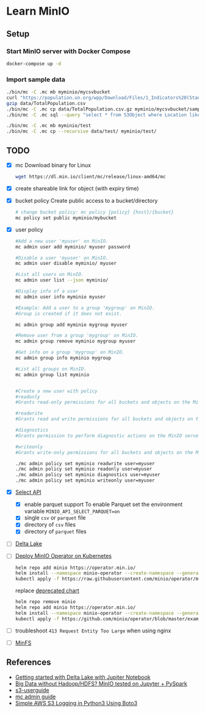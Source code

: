 # Learn MinIO

## Setup

### Start MinIO server with Docker Compose

```sh
docker-compose up -d
```

### Import sample data

```sh
./bin/mc -C .mc mb myminio/mycsvbucket
curl "https://population.un.org/wpp/Download/Files/1_Indicators%20(Standard)/CSV_FILES/WPP2019_TotalPopulationBySex.csv" > data/TotalPopulation.csv
gzip data/TotalPopulation.csv
./bin/mc -C .mc cp data/TotalPopulation.csv.gz myminio/mycsvbucket/sampledata/
./bin/mc -C .mc sql --query "select * from S3Object where Location like '%United States%'" myminio/mycsvbucket/sampledata/TotalPopulation.csv.gz

./bin/mc -C .mc mb myminio/test
./bin/mc -C .mc cp --recursive data/test/ myminio/test/
```

## TODO

- [x] mc
  Download binary for Linux

  ```sh
  wget https://dl.min.io/client/mc/release/linux-amd64/mc
  ```

- [x] create shareable link for object (with expiry time)
- [x] bucket policy
  Create public access to a bucket/directory

  ```sh
  # change bucket policy: mc policy {policy} {host}/{bucket}
  mc policy set public myminio/mybucket
  ```

- [x] user policy

  ```sh
  #Add a new user 'myuser' on MinIO.
  mc admin user add myminio/ myuser password

  #Disable a user 'myuser' on MinIO.
  mc admin user disable myminio/ myuser

  #List all users on MinIO.
  mc admin user list --json myminio/

  #Display info of a user
  mc admin user info myminio myuser

  #Example: Add a user to a group 'mygroup' on MinIO.
  #Group is created if it does not exist.

  mc admin group add myminio mygroup myuser

  #Remove user from a group 'mygroup' on MinIO.
  mc admin group remove myminio mygroup myuser

  #Get info on a group 'mygroup' on MinIO.
  mc admin group info myminio mygroup

  #List all groups on MinIO.
  mc admin group list myminio


  #Create a new user with policy
  #readonly
  #Grants read-only permissions for all buckets and objects on the MinIO server.

  #readwrite
  #Grants read and write permissions for all buckets and objects on the MinnIO server.

  #diagnostics
  #Grants permission to perform diagnostic actions on the MinIO server.

  #writeonly
  #Grants write-only permissions for all buckets and objects on the MinIO server.

  ./mc admin policy set myminio readwrite user=myuser
  ./mc admin policy set myminio readonly user=myuser
  ./mc admin policy set myminio diagnostics user=myuser
  ./mc admin policy set myminio writeonly user=myuser
  ```

- [x] [Select API](https://docs.min.io/docs/minio-select-api-quickstart-guide.html)
  - [x] enable parquet support
    To enable Parquet set the environment variable `MINIO_API_SELECT_PARQUET=on`
  - [x] single `csv` or `parquet` file
  - [x] directory of `csv` files
  - [x] directory of `parquet` files
- [ ] [Delta Lake](https://docs.delta.io/latest/quick-start.html)
- [ ] [Deploy MinIO Operator on Kubernetes](https://github.com/minio/operator)

  ```sh
  helm repo add minio https://operator.min.io/
  helm install --namespace minio-operator --create-namespace --generate-name minio/minio-operator
  kubectl apply -f https://raw.githubusercontent.com/minio/operator/master/examples/tenant.yaml
  ```

  replace [deprecated chart](https://github.com/minio/charts)

  ```sh
  helm repo remove minio
  helm repo add minio https://operator.min.io/
  helm install --namespace minio-operator --create-namespace --generate-name minio/minio-operator
  kubectl apply -f https://github.com/minio/operator/blob/master/examples/tenant.yaml
  ```
  
- [ ] troubleshoot `413 Request Entity Too Large` when using nginx
- [ ] [MinFS](https://github.com/minio/minfs)

## References

- [Getting started with Delta Lake with Jupiter Notebook](https://laptrinhx.com/getting-started-with-delta-lake-with-jupiter-notebook-3085750171/)
- [Big Data without Hadoop/HDFS? MinIO tested on Jupyter + PySpark](https://python.plainenglish.io/big-data-without-hadoop-hdfs-minio-tested-on-jupter-pyspark-7b89a249ec94)
- [s3-userguide](https://docs.aws.amazon.com/AmazonS3/latest/userguide/s3-userguide.pdf)
- [mc admin guide](https://docs.min.io/docs/minio-admin-complete-guide.html#user)
- [Simple AWS S3 Logging in Python3 Using Boto3](https://medium.com/nerd-for-tech/simple-aws-s3-logging-in-python3-using-boto3-cfbd345ef65b)
